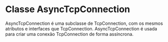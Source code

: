 # Classe AsyncTcpConnection

AsyncTcpConnection é uma subclasse de TcpConnection, com os mesmos atributos e interfaces que TcpConnection. AsyncTcpConnection é usada para criar uma conexão TcpConnection de forma assíncrona.
